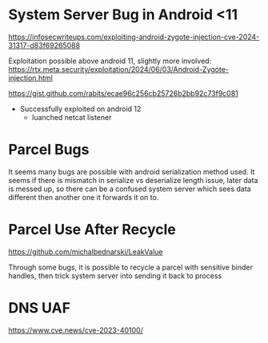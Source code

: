 # System Server Bug in Android <11
https://infosecwriteups.com/exploiting-android-zygote-injection-cve-2024-31317-d83f69265088

Exploitation possible above android 11, slightly more involved:
https://rtx.meta.security/exploitation/2024/06/03/Android-Zygote-injection.html

https://gist.github.com/rabits/ecae96c256cb25726b2bb92c73f9c081

- Successfully exploited on android 12
	- luanched netcat listener
# Parcel Bugs
It seems many bugs are possible with android serialization method used. It seems if there is mismatch in serialize vs deserialize length issue,
later data is messed up, so there can be a confused system server which sees data different then another one it forwards it on to.

# Parcel Use After Recycle
https://github.com/michalbednarski/LeakValue

Through some bugs, it is possible to recycle a parcel with sensitive binder handles, then trick system server into sending it back to process

# DNS UAF
https://www.cve.news/cve-2023-40100/